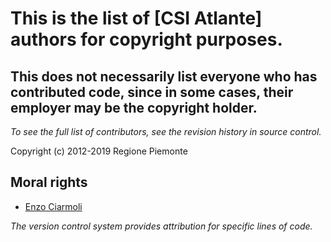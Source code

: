 # This is the list of [CSI Atlante] authors for copyright purposes.
## This does not necessarily list everyone who has contributed code, since in some cases, their employer may be the copyright holder.  

_To see the full list of contributors, see the revision history in source control._

Copyright (c) 2012-2019 Regione Piemonte

## Moral rights

  * [Enzo Ciarmoli](https://github.com/enzo-ciarmoli)
  
_The version control system provides attribution for specific lines of code._


